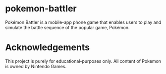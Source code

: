 # pokemon-battler

Pokémon Battler is a mobile-app phone game that enables users to play and simulate the battle sequence of the popular game, Pokémon.

# Acknowledgements

This project is purely for educational-purposes only.
All content of Pokemon is owned by Nintendo Games.
